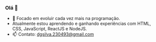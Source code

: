### Olá 👋

- 🌱 Focado em evoluir cada vez mais na programação.
- Atualmente estou aprendendo e ganhando experiências com HTML, CSS, JavaScript, ReactJS e NodeJS.
- 📫 Contato: dgsilva.230493@gmail.com
